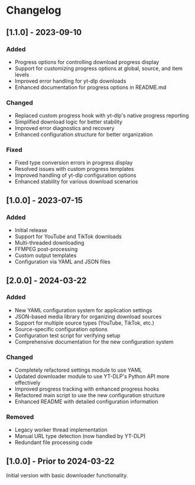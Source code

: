# Changelog

## [1.1.0] - 2023-09-10

### Added
- Progress options for controlling download progress display
- Support for customizing progress options at global, source, and item levels
- Improved error handling for yt-dlp downloads
- Enhanced documentation for progress options in README.md

### Changed
- Replaced custom progress hook with yt-dlp's native progress reporting
- Simplified download logic for better stability
- Improved error diagnostics and recovery
- Enhanced configuration structure for better organization

### Fixed
- Fixed type conversion errors in progress display
- Resolved issues with custom progress templates
- Improved handling of yt-dlp configuration options
- Enhanced stability for various download scenarios

## [1.0.0] - 2023-07-15

### Added
- Initial release
- Support for YouTube and TikTok downloads
- Multi-threaded downloading
- FFMPEG post-processing
- Custom output templates
- Configuration via YAML and JSON files

## [2.0.0] - 2024-03-22

### Added
- New YAML configuration system for application settings
- JSON-based media library for organizing download sources
- Support for multiple source types (YouTube, TikTok, etc.)
- Source-specific configuration options
- Configuration test script for verifying setup
- Comprehensive documentation for the new configuration system

### Changed
- Completely refactored settings module to use YAML
- Updated downloader module to use YT-DLP's Python API more effectively
- Improved progress tracking with enhanced progress hooks
- Refactored main script to use the new configuration structure
- Enhanced README with detailed configuration information

### Removed
- Legacy worker thread implementation
- Manual URL type detection (now handled by YT-DLP)
- Redundant file processing code

## [1.0.0] - Prior to 2024-03-22

Initial version with basic downloader functionality. 